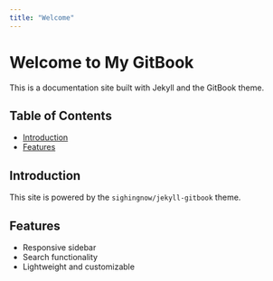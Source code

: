 ```yaml
---
title: "Welcome"
---
```


# Welcome to My GitBook

This is a documentation site built with Jekyll and the GitBook theme.

## Table of Contents
- [Introduction](#introduction)
- [Features](#features)

## Introduction
This site is powered by the `sighingnow/jekyll-gitbook` theme.

## Features
- Responsive sidebar
- Search functionality
- Lightweight and customizable
